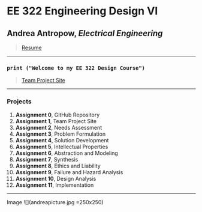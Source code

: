 # EE 322 Engineering Design VI
## Andrea Antropow, *Electrical Engineering*
> [Resume](https://github.com/aantrop1/EE-322-Engineering-Design-VI/blob/main/Andrea%20Antropow%20Resume%201-24-2024.pdf)
---
### `print ("Welcome to my EE 322 Design Course")`
> [Team Project Site](https://sites.google.com/stevens.edu/cpe322-group/home)
---
### Projects
1. **Assignment 0**, GitHub Repository
2. **Assignment 1**, Team Project Site
3. **Assignment 2**, Needs Assessment
4. **Assignment 3**, Problem Formulation
5. **Assignment 4**, Solution Development
6. **Assignment 5**, Intellectual Properties
7. **Assignment 6**, Abstraction and Modeling
8. **Assignment 7**, Synthesis
10. **Assignment 8**, Ethics and Liability
11. **Assignment 9**, Failure and Hazard Analysis
12. **Assignment 10**, Design Analysis
13. **Assignment 11**, Implementation

---
Image	![](andreapicture.jpg =250x250)
